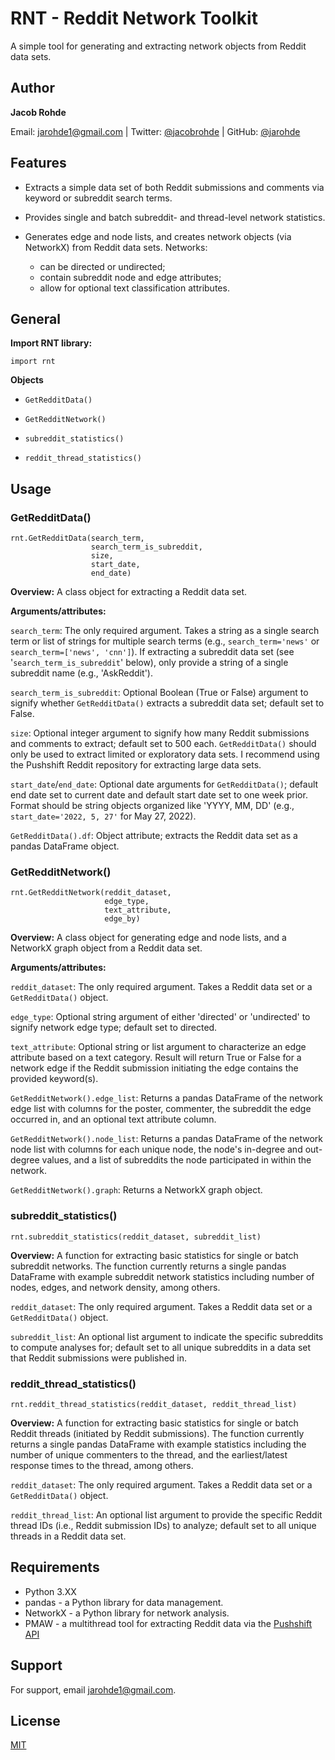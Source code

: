 # RNT - Reddit Network Toolkit

A simple tool for generating and extracting network objects from Reddit
data sets.

## Author

**Jacob Rohde**

Email: [jarohde1\@gmail.com](mailto:jarohde1@gmail.com) \|
Twitter: [\@jacobrohde](https://twitter.com/JacobRohde) \| GitHub:
[\@jarohde](https://github.com/jarohde)

## Features

-   Extracts a simple data set of both Reddit submissions and comments
    via keyword or subreddit search terms.

-   Provides single and batch subreddit- and thread-level network statistics.

-   Generates edge and node lists, and creates network objects (via
    NetworkX) from Reddit data sets. Networks:

    -   can be directed or undirected;
    -   contain subreddit node and edge attributes;
    -   allow for optional text classification attributes.

## General

**Import RNT library:**

    import rnt

**Objects**

-   `GetRedditData()`

-   `GetRedditNetwork()`

-   `subreddit_statistics()`

-   `reddit_thread_statistics()`

## Usage

### GetRedditData()

    rnt.GetRedditData(search_term, 
                      search_term_is_subreddit, 
                      size, 
                      start_date, 
                      end_date)

**Overview:** A class object for extracting a Reddit data set.

**Arguments/attributes:**

`search_term`: The only required argument. Takes a string as a single
search term or list of strings for multiple search terms (e.g.,
`search_term='news'` or `search_term=['news', 'cnn']`). If extracting a
subreddit data set (see '`search_term_is_subreddit`' below), only
provide a string of a single subreddit name (e.g., 'AskReddit').

`search_term_is_subreddit`: Optional Boolean (True or False) argument to
signify whether `GetRedditData()` extracts a subreddit data set; default
set to False.

`size`: Optional integer argument to signify how many Reddit submissions
and comments to extract; default set to 500 each. `GetRedditData()`
should only be used to extract limited or exploratory data sets. I
recommend using the Pushshift Reddit repository for extracting large
data sets.

`start_date`/`end_date`: Optional date arguments for `GetRedditData()`;
default end date set to current date and default start date set to one
week prior. Format should be string objects organized like 'YYYY, MM,
DD' (e.g., `start_date='2022, 5, 27'` for May 27, 2022).

`GetRedditData().df`: Object attribute; extracts the Reddit data set as
a pandas DataFrame object.

### GetRedditNetwork()

    rnt.GetRedditNetwork(reddit_dataset, 
                         edge_type, 
                         text_attribute, 
                         edge_by) 

**Overview:** A class object for generating edge and node lists, and a
NetworkX graph object from a Reddit data set.

**Arguments/attributes:**

`reddit_dataset`: The only required argument. Takes a Reddit data set or
a `GetRedditData()` object.

`edge_type`: Optional string argument of either 'directed' or
'undirected' to signify network edge type; default set to directed.

`text_attribute`: Optional string or list argument to characterize an
edge attribute based on a text category. Result will return True or
False for a network edge if the Reddit submission initiating the edge
contains the provided keyword(s).

`GetRedditNetwork().edge_list`: Returns a pandas DataFrame of the
network edge list with columns for the poster, commenter, the subreddit the
edge occurred in, and an optional text attribute column.

`GetRedditNetwork().node_list`: Returns a pandas DataFrame of the network node
list with columns for each unique node, the node's in-degree and out-degree values, and a list of subreddits the
node participated in within the network.

`GetRedditNetwork().graph`: Returns a NetworkX graph object.

### subreddit_statistics()

    rnt.subreddit_statistics(reddit_dataset, subreddit_list) 

**Overview:** A function for extracting basic statistics for single or
batch subreddit networks. The function currently returns a single pandas
DataFrame with example subreddit network statistics including number of
nodes, edges, and network density, among others.

`reddit_dataset`: The only required argument. Takes a Reddit data set or
a `GetRedditData()` object.

`subreddit_list`: An optional list argument to indicate the specific
subreddits to compute analyses for; default set to all unique subreddits in a data
set that Reddit submissions were published in.

### reddit_thread_statistics()

    rnt.reddit_thread_statistics(reddit_dataset, reddit_thread_list)

**Overview:** A function for extracting basic statistics for single or
batch Reddit threads (initiated by Reddit submissions). The function
currently returns a single pandas DataFrame with example statistics
including the number of unique commenters to the thread, and the
earliest/latest response times to the thread, among others.

`reddit_dataset`: The only required argument. Takes a Reddit data set or
a `GetRedditData()` object.

`reddit_thread_list`: An optional list argument to provide the specific
Reddit thread IDs (i.e., Reddit submission IDs) to analyze; default set
to all unique threads in a Reddit data set.

## Requirements

-   Python 3.XX
-   pandas - a Python library for data management.
-   NetworkX - a Python library for network analysis.
-   PMAW - a multithread tool for extracting Reddit data via the
    [Pushshift API](https://pushshift.io/api-parameters/)

## Support

For support, email
[jarohde1\@gmail.com](mailto:jarohde1@gmail.com).

## License

[MIT](https://choosealicense.com/licenses/mit/)
